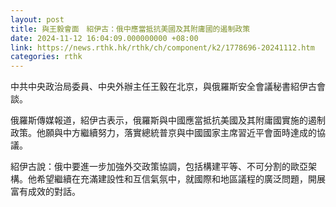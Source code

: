 ```yaml
---
layout: post
title: 與王毅會面　紹伊古：俄中應當抵抗美國及其附庸國的遏制政策
date: 2024-11-12 16:04:09.000000000 +08:00
link: https://news.rthk.hk/rthk/ch/component/k2/1778696-20241112.htm
categories: rthk
---
```


中共中央政治局委員、中央外辦主任王毅在北京，與俄羅斯安全會議秘書紹伊古會談。

俄羅斯傳媒報道，紹伊古表示，俄羅斯與中國應當抵抗美國及其附庸國實施的遏制政策。他願與中方繼續努力，落實總統普京與中國國家主席習近平會面時達成的協議。

紹伊古說：俄中要進一步加強外交政策協調，包括構建平等、不可分割的歐亞架構。他希望繼續在充滿建設性和互信氣氛中，就國際和地區議程的廣泛問題，開展富有成效的對話。
